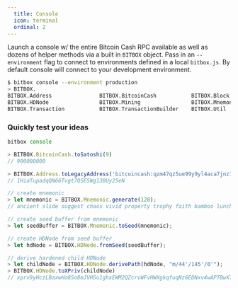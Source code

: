 ```yaml
---
  title: Console
  icon: terminal
  ordinal: 2
---
```


Launch a console w/ the entire Bitcoin Cash RPC available as well as dozens of helper methods via a built in `BITBOX` object. Pass in an `--environment` flag to connect to environments defined in a local `bitbox.js`. By default console will connect to your development environment.

```bash
$ bitbox console --environment production
> BITBOX.
BITBOX.Address               BITBOX.BitcoinCash           BITBOX.Block                 BITBOX.Blockchain            BITBOX.Control               BITBOX.Crypto                BITBOX.ECPair                BITBOX.Generating            BITBOX.restURL
BITBOX.HDNode                BITBOX.Mining                BITBOX.Mnemonic              BITBOX.Network               BITBOX.Price                 BITBOX.RawTransactions       BITBOX.Script                BITBOX.Socket
BITBOX.Transaction           BITBOX.TransactionBuilder    BITBOX.Util
```

### <a name="test-ideas"></a> Quickly test your ideas


```javascript
bitbox console

> BITBOX.BitcoinCash.toSatoshi(9)
// 900000000

> BITBOX.Address.toLegacyAddress('bitcoincash:qzm47qz5ue99y9yl4aca7jnz7dwgdenl85jkfx3znl')
// 1HiaTupadqQN66Tvgt7QSE5Wg13BUy25eN

// create mnemonic
> let mnemonic = BITBOX.Mnemonic.generate(128);
// ancient slide suggest chaos vivid property trophy faith bamboo lunch save hint

// create seed buffer from mnemonic
> let seedBuffer = BITBOX.Mnemonic.toSeed(mnemonic);

// create HDNode from seed buffer
> let hdNode = BITBOX.HDNode.fromSeed(seedBuffer);

// derive hardened child HDNode
> let childNode = BITBOX.HDNode.derivePath(hdNode, "m/44'/145'/0'");
> BITBOX.HDNode.toXPriv(childNode)
// xprv9yHczLBaxwHo85o8mJVHSu1ghxEWM2QZcrvWFvHWXgkqfuqNz6EDNxv4wAPTBwX7nkrnBTPgdCZi7qyQAF72MF4KTq9UzzygDhvBajpwScs
